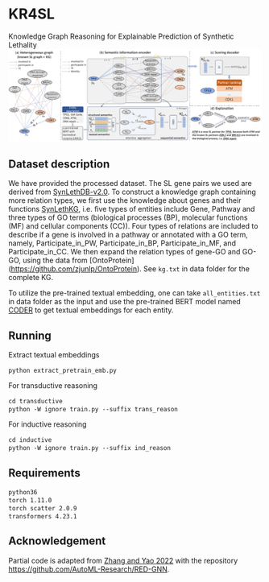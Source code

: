 # KR4SL
Knowledge Graph Reasoning for Explainable Prediction of Synthetic Lethality
<img src="framework.jpg" alt="framework" style="zoom:200%;" /> 
 
## Dataset description
We have provided the processed dataset. The SL gene pairs we used are derived from [SynLethDB-v2.0](http://synlethdb.sist.shanghaitech.edu.cn/v2/#/). To construct a knowledge graph containing more relation types, we first use the knowledge about genes and their functions [SynLethKG](http://synlethdb.sist.shanghaitech.edu.cn/v2/#/), i.e. five types of entities include Gene, Pathway and three types of GO terms (biological processes (BP), molecular functions (MF) and cellular components (CC)). Four types of relations are included to describe if a gene is involved in a pathway or annotated with a GO term, namely, Participate_in_PW, Participate_in_BP, Participate_in_MF, and Participate_in_CC. We then expand the relation types of gene-GO and GO-GO, using the data from [OntoProtein] (https://github.com/zjunlp/OntoProtein). See `kg.txt` in data folder for the complete KG.

To utilize the pre-trained textual embedding, one can take `all_entities.txt` in data folder as the input and use the pre-trained BERT model named [CODER](https://github.com/GanjinZero/CODER) to get textual embeddings for each entity.

## Running
Extract textual embeddings
```
python extract_pretrain_emb.py
```

For transductive reasoning
```
cd transductive
python -W ignore train.py --suffix trans_reason
```
For inductive reasoning
```
cd inductive
python -W ignore train.py --suffix ind_reason
```

## Requirements
```
python36
torch 1.11.0
torch scatter 2.0.9
transformers 4.23.1
```

## Acknowledgement
Partial code is adapted from [Zhang and Yao 2022](https://arxiv.org/pdf/2108.06040.pdf) with the repository https://github.com/AutoML-Research/RED-GNN.
